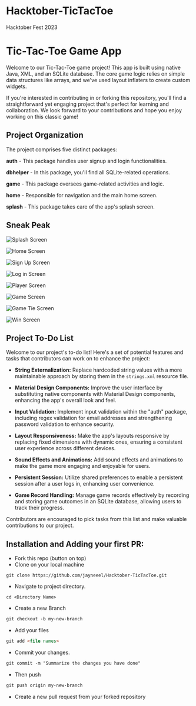 # Hacktober-TicTacToe
Hacktober Fest 2023

# Tic-Tac-Toe Game App


Welcome to our Tic-Tac-Toe game project! This app is built using native Java, XML, and an SQLite database. The core game logic relies on simple data structures like arrays, and we've used layout inflaters to create custom widgets.

If you're interested in contributing in or forking this repository, you'll find a straightforward yet engaging project that's perfect for learning and collaboration. We look forward to your contributions and hope you enjoy working on this classic game!

## Project Organization
The project comprises five distinct packages:

**auth** - This package handles user signup and login functionalities.

**dbhelper** - In this package, you'll find all SQLite-related operations.

**game** - This package oversees game-related activities and logic.

**home** - Responsible for navigation and the main home screen.

**splash** - This package takes care of the app's splash screen.



## Sneak Peak
![Splash Screen](https://drive.google.com/file/d/1rd8o2gk6rFxeZh4yOtq77CEP5fbr6rXu/view?usp=drive_link)

![Home Screen](https://drive.google.com/file/d/1i_ycn_-oyNRmyqxWoTkrT7gpd0SWtJCb/view?usp=drive_link)

![Sign Up Screen](https://drive.google.com/file/d/1toUWvtIpeeZDQ6L--wwXOjwMBf6SimW0/view?usp=drive_link)

![Log in Screen](https://drive.google.com/file/d/111GPxoazk12EyvmkTSy-hSCwd11ksyLK/view?usp=drive_link)

![Player Screen](https://drive.google.com/file/d/1T0fdqWEPAUdoZTJSQXXXlAaIwFHFv_J5/view?usp=drive_link)

![Game Screen](https://drive.google.com/file/d/1mZbwLfyaBMyQmLsGqIPViLY2LMLGPQ71/view?usp=drive_link)

![Game Tie Screen](https://drive.google.com/file/d/12ti7372v8DlF3Q-Lo5nZvAWwqIcbkrp5/view?usp=drive_link)

![Win Screen](https://drive.google.com/file/d/1dq3hLXWVHNZEqzUufsA7Dnhu66JyrOiN/view?usp=drive_link)





## Project To-Do List

Welcome to our project's to-do list! Here's a set of potential features and tasks that contributors can work on to enhance the project:

- **String Externalization:** Replace hardcoded string values with a more maintainable approach by storing them in the `strings.xml` resource file.

- **Material Design Components:** Improve the user interface by substituting native components with Material Design components, enhancing the app's overall look and feel.

- **Input Validation:** Implement input validation within the "auth" package, including regex validation for email addresses and strengthening password validation to enhance security.

- **Layout Responsiveness:** Make the app's layouts responsive by replacing fixed dimensions with dynamic ones, ensuring a consistent user experience across different devices.

- **Sound Effects and Animations:** Add sound effects and animations to make the game more engaging and enjoyable for users.

- **Persistent Session:** Utilize shared preferences to enable a persistent session after a user logs in, enhancing user convenience.

- **Game Record Handling:** Manage game records effectively by recording and storing game outcomes in an SQLite database, allowing users to track their progress.

Contributors are encouraged to pick tasks from this list and make valuable contributions to our project.
## Installation and Adding your first PR:

- Fork this repo (button on top)
- Clone on your local machine

```terminal
git clone https://github.com/jayneeel/Hacktober-TicTacToe.git
```
- Navigate to project directory.
```terminal
cd <Directory Name>
```

- Create a new Branch

```markdown
git checkout -b my-new-branch
```
- Add your files
```markdown
git add <file names>
```
- Commit your changes.

```markdown
git commit -m "Summarize the changes you have done"
```
- Then push 
```markdown
git push origin my-new-branch
```


- Create a new pull request from your forked repository


